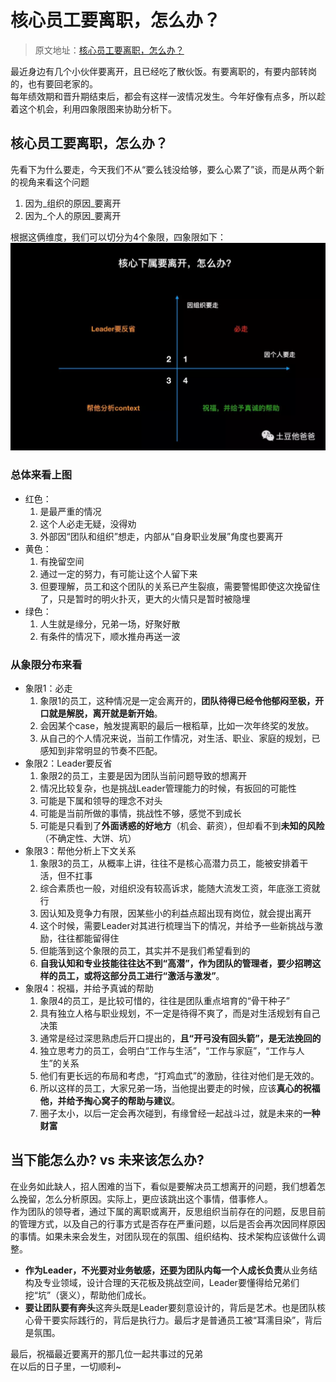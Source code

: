 # 核心员工要离职，怎么办？

> 原文地址：[核心员工要离职，怎么办？](https://mp.weixin.qq.com/s/AZST2yKglnRXDydoxQXgWw)

最近身边有几个小伙伴要离开，且已经吃了散伙饭。有要离职的，有要内部转岗的，也有要回老家的。<br />每年绩效期和晋升期结束后，都会有这样一波情况发生。今年好像有点多，所以趁着这个机会，利用四象限图来协助分析下。
## 核心员工要离职，怎么办？
先看下为什么要走，今天我们不从“要么钱没给够，要么心累了”谈，而是从两个新的视角来看这个问题

1. 因为_组织的原因_要离开
2. 因为_个人的原因_要离开

根据这俩维度，我们可以切分为4个象限，四象限如下：<br />[![](./核心员工要离职，怎么办？/1658477625157-530e26b8-5dea-49ad-9de8-85d4b52ebabc.webp)](http://yupaits.com/images/%E6%A0%B8%E5%BF%83%E5%91%98%E5%B7%A5%E8%A6%81%E7%A6%BB%E8%81%8C/%E5%9B%9B%E8%B1%A1%E9%99%90.webp)
### 总体来看上图

- 红色：
   1. 是最严重的情况
   2. 这个人必走无疑，没得劝
   3. 外部因“团队和组织”想走，内部从“自身职业发展”角度也要离开
- 黄色：
   1. 有挽留空间
   2. 通过一定的努力，有可能让这个人留下来
   3. 但要理解，员工和这个团队的关系已产生裂痕，需要警惕即使这次挽留住了，只是暂时的明火扑灭，更大的火情只是暂时被隐埋
- 绿色：
   1. 人生就是缘分，兄弟一场，好聚好散
   2. 有条件的情况下，顺水推舟再送一波
### 从象限分布来看

- 象限1：必走
   1. 象限1的员工，这种情况是一定会离开的，**团队待得已经令他郁闷至极，开口就是解脱，离开就是新开始**。
   2. 会因某个case，触发提离职的最后一根稻草，比如一次年终奖的发放。
   3. 从自己的个人情况来说，当前工作情况，对生活、职业、家庭的规划，已感知到非常明显的节奏不匹配。
- 象限2：Leader要反省
   1. 象限2的员工，主要是因为团队当前问题导致的想离开
   2. 情况比较复杂，也是挑战Leader管理能力的时候，有扳回的可能性
   3. 可能是下属和领导的理念不对头
   4. 可能是当前所做的事情，挑战性不够，感觉不到成长
   5. 可能是只看到了**外面诱惑的好地方**（机会、薪资），但却看不到**未知的风险**（不确定性、大饼、坑）
- 象限3：帮他分析上下文关系
   1. 象限3的员工，从概率上讲，往往不是核心高潜力员工，能被安排着干活，但不扛事
   2. 综合素质也一般，对组织没有较高诉求，能随大流发工资，年底涨工资就行
   3. 因认知及竞争力有限，因某些小的利益点超出现有岗位，就会提出离开
   4. 这个时候，需要Leader对其进行梳理当下的情况，并给予一些新挑战与激励，往往都能留得住
   5. 但能落到这个象限的员工，其实并不是我们希望看到的
   6. **自我认知和专业技能往往达不到“高潜”，作为团队的管理者，要少招聘这样的员工，或将这部分员工进行“激活与激发”**。
- 象限4：祝福，并给予真诚的帮助
   1. 象限4的员工，是比较可惜的，往往是团队重点培育的“骨干种子”
   2. 具有独立人格与职业规划，不一定是待得不爽了，而是对生活规划有自己决策
   3. 通常是经过深思熟虑后开口提出的，**且“开弓没有回头箭”，是无法挽回的**
   4. 独立思考力的员工，会明白“工作与生活”，“工作与家庭”，“工作与人生”的关系
   5. 他们有更长远的布局和考虑，“打鸡血式”的激励，往往对他们是无效的。
   6. 所以这样的员工，大家兄弟一场，当他提出要走的时候，应该**真心的祝福他，并给予掏心窝子的帮助与建议**。
   7. 圈子太小，以后一定会再次碰到，有缘曾经一起战斗过，就是未来的**一种财富**
## 当下能怎么办? vs 未来该怎么办?
在业务如此缺人，招人困难的当下，看似是要解决员工想离开的问题，我们想着怎么挽留，怎么分析原因。实际上，更应该跳出这个事情，借事修人。<br />作为团队的领导者，通过下属的离职或离开，反思组织当前存在的问题，反思目前的管理方式，以及自己的行事方式是否存在严重问题，以后是否会再次因同样原因的事情。如果未来会发生，对团队现在的氛围、组织结构、技术架构应该做什么调整。

- **作为Leader，不光要对业务敏感，还要为团队内每一个人成长负责**从业务结构及专业领域，设计合理的天花板及挑战空间，Leader要懂得给兄弟们挖“坑”（褒义），帮助他们成长。
- **要让团队要有奔头**这奔头既是Leader要刻意设计的，背后是艺术。也是团队核心骨干要实际践行的，背后是执行力。最后才是普通员工被“耳濡目染”，背后是氛围。

最后，祝福最近要离开的那几位一起共事过的兄弟<br />在以后的日子里，一切顺利~

